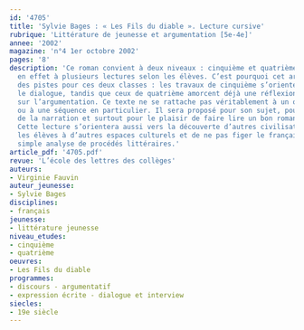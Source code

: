 ```yaml
---
id: '4705'
title: 'Sylvie Bages : « Les Fils du diable ». Lecture cursive'
rubrique: 'Littérature de jeunesse et argumentation [5e-4e]'
annee: '2002'
magazine: 'n°4 1er octobre 2002'
pages: '8'
description: 'Ce roman convient à deux niveaux : cinquième et quatrième. Il se prête
  en effet à plusieurs lectures selon les élèves. C’est pourquoi cet article propose
  des pistes pour ces deux classes : les travaux de cinquième s’orientent plus vers
  le dialogue, tandis que ceux de quatrième amorcent déjà une réflexion débouchant
  sur l’argumentation. Ce texte ne se rattache pas véritablement à un objet d’étude
  ou à une séquence en particulier. Il sera proposé pour son sujet, pour la qualité
  de la narration et surtout pour le plaisir de faire lire un bon roman pour la jeunesse.
  Cette lecture s’orientera aussi vers la découverte d’autres civilisations afin d’ouvrir
  les élèves à d’autres espaces culturels et de ne pas figer le français dans une
  simple analyse de procédés littéraires.'
article_pdf: '4705.pdf'
revue: 'L’école des lettres des collèges'
auteurs:
- Virginie Fauvin
auteur_jeunesse:
- Sylvie Bages
disciplines:
- français
jeunesse:
- littérature jeunesse
niveau_etudes:
- cinquième
- quatrième
oeuvres:
- Les Fils du diable
programmes:
- discours - argumentatif
- expression écrite - dialogue et interview
siecles:
- 19e siècle
---
```

